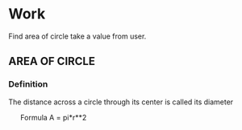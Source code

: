 <h1>Work</h1>
Find area of circle take a value from user.

<h2>AREA OF CIRCLE</h2>
<h3>Definition</h3>
<p>The distance across a circle through its center is called its diameter </p>
<ul>
<p> Formula A = pi*r**2 </p>
  </ul>
